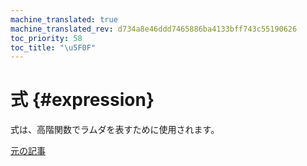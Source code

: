 ```yaml
---
machine_translated: true
machine_translated_rev: d734a8e46ddd7465886ba4133bff743c55190626
toc_priority: 58
toc_title: "\u5F0F"
---
```


# 式 {#expression}

式は、高階関数でラムダを表すために使用されます。

[元の記事](https://clickhouse.tech/docs/en/data_types/special_data_types/expression/) <!--hide-->
